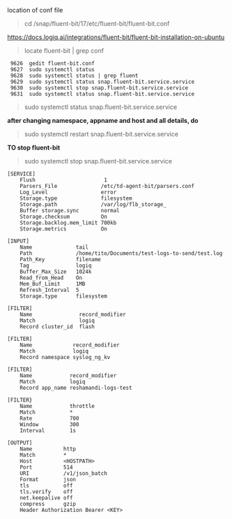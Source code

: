 
location of conf file

> cd /snap/fluent-bit/17/etc/fluent-bit/fluent-bit.conf

https://docs.logiq.ai/integrations/fluent-bit/fluent-bit-installation-on-ubuntu

> locate fluent-bit | grep conf


```
 9626  gedit fluent-bit.conf
 9627  sudo systemctl status
 9628  sudo systemctl status | grep fluent
 9629  sudo systemctl status snap.fluent-bit.service.service
 9630  sudo systemctl stop snap.fluent-bit.service.service
 9631  sudo systemctl status snap.fluent-bit.service.service
```


>  sudo systemctl status snap.fluent-bit.service.service

**after changing namespace, appname and host and all details, do**
> sudo systemctl restart snap.fluent-bit.service.service

**TO stop fluent-bit**
>  sudo systemctl stop snap.fluent-bit.service.service


```
[SERVICE]
    Flush                      1
    Parsers_File              /etc/td-agent-bit/parsers.conf
    Log_Level                 error
    Storage.type              filesystem
    Storage.path              /var/log/flb_storage_
    Buffer storage.sync       normal
    Storage.checksum          On
    Storage.backlog.mem_limit 700kb
    Storage.metrics           On
    
[INPUT]
    Name              tail
    Path              /home/tito/Documents/test-logs-to-send/test.log
    Path_Key          filename
    Tag               logiq
    Buffer_Max_Size   1024k
    Read_from_Head    On
    Mem_Buf_Limit     1MB
    Refresh_Interval  5
    Storage.type      filesystem

[FILTER]
    Name               record_modifier
    Match              logiq
    Record cluster_id  flash

[FILTER]
    Name             record_modifier
    Match            logiq
    Record namespace syslog_ng_kv

[FILTER]
    Name            record_modifier
    Match           logiq
    Record app_name reshamandi-logs-test

[FILTER}
    Name            throttle
    Match           *
    Rate            700
    Window          300
    Interval        1s

[OUTPUT]
    Name          http
    Match         *
    Host          <HOSTPATH>
    Port          514
    URI           /v1/json_batch
    Format        json
    tls           off
    tls.verify    off
    net.keepalive off
    compress      gzip
    Header Authorization Bearer <KEY>
